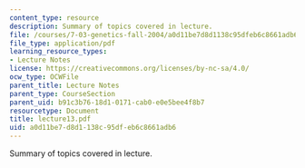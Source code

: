```yaml
---
content_type: resource
description: Summary of topics covered in lecture.
file: /courses/7-03-genetics-fall-2004/a0d11be7d8d1138c95dfeb6c8661adb6_lecture13.pdf
file_type: application/pdf
learning_resource_types:
- Lecture Notes
license: https://creativecommons.org/licenses/by-nc-sa/4.0/
ocw_type: OCWFile
parent_title: Lecture Notes
parent_type: CourseSection
parent_uid: b91c3b76-18d1-0171-cab0-e0e5bee4f8b7
resourcetype: Document
title: lecture13.pdf
uid: a0d11be7-d8d1-138c-95df-eb6c8661adb6
---
```

Summary of topics covered in lecture.